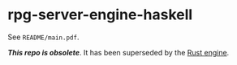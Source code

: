 # rpg-server-engine-haskell

See `README/main.pdf`.

***This repo is obsolete***. It has been superseded by the
[Rust engine](https://github.com/kirkiano/rpg-engine-rust).
